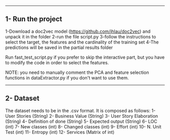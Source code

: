---------------------------------
1- Run the project
---------------------------------

1-Download a doc2vec model (https://github.com/jhlau/doc2vec) and unpack it in the folder
2-run the file script.py
3-follow the instructions to select the target, the features and the cardinality of the training set
4-The predictions will be saved in the partial results folder

Run fast_test_script.py if you prefer to skip the interactive part, but you have to modify the code in order to select the features.

NOTE: you need to manually comment the PCA and feature selection functions in dataExtractor.py if you don't want to use them.

---------------------------------
2- Dataset
---------------------------------

The dataset needs to be in the .csv format.
It is composed as follows:
1- User Stories (String)
2- Business Value (String)
3- User Story Elaboration (String)
4- Definition of done (String)
5- Expected output (String)
6- LOC (int)
7- New classes (int)
8- Changed classes (int)
9- Effort (int)
10- N. Unit Test (int)
11- Entropy (int)
12- Services (Matrix of int)

